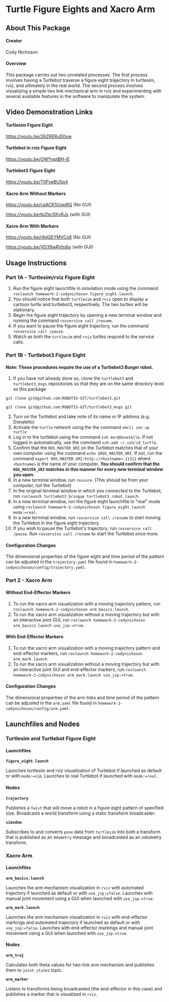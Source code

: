 # Turtle Figure Eights and Xacro Arm
## About This Package
#### Creator
Cody Nichoson

#### Overview 
This package carries out two unrelated processes. The first process involves having a Turtlebot traverse a figure eight trajectory in turtlesim, rviz, and ultimately in the real world. The second process involves visualizing a simple two link mechanical arm in rviz and experimenting with several available features in the software to manipulate the system.

## Video Demonstration Links
#### Turtlesim Figure Eight
https://youtu.be/26ZRERuD0xw
#### Turtlebot in rviz Figure Eight
https://youtu.be/OWYyptBH-iE
#### Turtlebot3 Figure Eight
https://youtu.be/TIIPveBU0p4
#### Xacro Arm Without Markers
https://youtu.be/caACK5UqpRQ (No GUI)

https://youtu.be/tpZbc0XvRJs (with GUI)
#### Xacro Arm With Markers
https://youtu.be/r6dQEYMVCs8 (No GUI)

https://youtu.be/VD39wRVtp6o (with GUI)

## Usage Instructions
### Part 1A - Turtlesim/rviz Figure Eight
1. Run the figure eight launchfile in simulation mode using the command `roslaunch homework-2-codynichoson figure_eight.launch`.
2. You should notice that both `turtlesim` and `rviz` open to display a cartoon turtle and turtlebot3, respectively. The two turtles will be stationary.
3. Begin the figure eight trajectory by opening a new terminal window and running the command `rosservice call /resume`.
4. If you want to pause the figure eight trajectory, run the command `rosservice call /pause`.
5. Watch as both the `turtlesim` and `rviz` turtles respond to the service calls.

### Part 1B - Turtlebot3 Figure Eight
#### Note: These procedures require the use of a Turtlebot3 Burger robot.
1. If you have not already done so, clone the `turtlebot3` and `turtlebot3_msgs` repositories so that they are on the same directory level as this package.
```
git clone git@github.com:ROBOTIS-GIT/turtlebot3.git
```
```
git clone git@github.com:ROBOTIS-GIT/turtlebot3_msgs.git
```
2. Turn on the Turtlebot and take note of its name or IP address (e.g. Donatello)
3. Activate the `turtle` network using the the command `nmcli con up turtle`
4. Log in to the turtlebot using the command `ssh msr@donatello`. If not logged in automatically, use the command `ssh-add ~/.ssh/id_turtle`.
5. Confirm that the `ROS_MASTER_URI` on the Turtlebot matches that of your own computer using the command `echo $ROS_MASTER_URI`. If not, run the command `export ROS_MASTER_URI:http://<hostname>:11311` where `<hostname>` is the name of your computer. **You should confirm that the `ROS_MASTER_URI` matches in this manner for every new terminal window you open.**
6. In a new terminal window, run `roscore`. (This should be from your computer, not the Turtlebot)
7. In the original terminal window in which you connected to the Turtlebot, run `roslaunch turtlebot3_bringup turtlebot3_robot.launch`.
8. In a new terminal window, run the figure eight launchfile in "real" mode using `roslaunch homework-2-codynichoson figure_eight.launch mode:=real`.
9. In a new terminal window, run `rosservice call /resume` to start moving the Turtlebot in the figure eight trajectory.
10. If you wish to pause the Turtlebot's trajectory, run `rosservice call /pause`. Run `rosservice call /resume` to start the Turtlebot once more.

#### Configuration Changes
The dimensional properties of the figure eight and time period of the pattern can be adjusted in the `trajectory.yaml` file found in `homework-2-codynichoson/config/trajectory.yaml`.
  
### Part 2 - Xacro Arm
#### Without End-Effector Markers
1. To run the xacro arm visualization with a moving trajectory pattern, run `roslaunch homework-2-codynichoson arm_basics.launch`.
2. To run the xacro arm visualization without a moving trajectory but with an interactive joint GUI, run `roslaunch homework-2-codynichoson arm_basics.launch use_jsp:=true`.
#### With End-Effector Markers
1. To run the xacro arm visualization with a moving trajectory pattern and end-effector markers, run `roslaunch homework-2-codynichoson arm_mark.launch`.
2. To run the xacro arm visualization without a moving trajectory but with an interactive joint GUI and end-effector markers, run `roslaunch homework-2-codynichoson arm_mark.launch use_jsp:=true`.

#### Configuration Changes
The dimensional properties of the arm links and time period of the pattern can be adjusted in the `arm.yaml` file found in `homework-2-codynichoson/config/arm.yaml`.

## Launchfiles and Nodes
### Turtlesim and Turtlebot Figure Eight
#### Launchfiles
**`figure_eight.launch`**

Launches turtlesim and rviz visualization of Turtlebot if launched as default or with `mode:=sim`. Launches to real Turtlebot if launched with `mode:=real`.
#### Nodes
**`trajectory`**

Publishes a `Twist` that will move a robot in a figure eight pattern of specified size. Broadcasts a world transform using a static transform broadcaster.

**`simodom`**

Subscribes to and converts `pose` data from `turtlesim` into both a transform that is published as an `Odometry` message and
broadcasted as an odometry transform.

### Xacro Arm
#### Launchfiles
**`arm_basics.launch`**

Launches the arm mechanism visualization in `rviz` with automated trajectory if launched as default or with `use_jsp:=false`. Launches with manual joint movement using a GUI when launched with `use_jsp:=true`. 

**`arm_mark.launch`**

Launches the arm mechanism visualization in `rviz` with end-effector markings and automated trajectory if launched as default or with `use_jsp:=false`. Launches with end-effector markings and manual joint movement using a GUI when launched with `use_jsp:=true`. 
#### Nodes
**`arm_traj`**

Calculates both theta values for two-link arm mechanism and publishes them to `joint_states` topic.

**`arm_marker`**

Listens to transforms being broadcasted (the end-effector in this case) and publishes a marker that is visualized in `rviz`.
